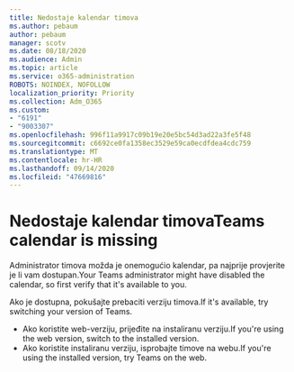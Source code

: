 ```yaml
---
title: Nedostaje kalendar timova
ms.author: pebaum
author: pebaum
manager: scotv
ms.date: 08/18/2020
ms.audience: Admin
ms.topic: article
ms.service: o365-administration
ROBOTS: NOINDEX, NOFOLLOW
localization_priority: Priority
ms.collection: Adm_O365
ms.custom:
- "6191"
- "9003307"
ms.openlocfilehash: 996f11a9917c09b19e20e5bc54d3ad22a3fe5f48
ms.sourcegitcommit: c6692ce0fa1358ec3529e59ca0ecdfdea4cdc759
ms.translationtype: MT
ms.contentlocale: hr-HR
ms.lasthandoff: 09/14/2020
ms.locfileid: "47669816"
---
```

# <a name="teams-calendar-is-missing"></a><span data-ttu-id="a84f3-102">Nedostaje kalendar timova</span><span class="sxs-lookup"><span data-stu-id="a84f3-102">Teams calendar is missing</span></span>

<span data-ttu-id="a84f3-103">Administrator timova možda je onemogućio kalendar, pa najprije provjerite je li vam dostupan.</span><span class="sxs-lookup"><span data-stu-id="a84f3-103">Your Teams administrator might have disabled the calendar, so first verify that it's available to you.</span></span>

<span data-ttu-id="a84f3-104">Ako je dostupna, pokušajte prebaciti verziju timova.</span><span class="sxs-lookup"><span data-stu-id="a84f3-104">If it's available, try switching your version of Teams.</span></span>

- <span data-ttu-id="a84f3-105">Ako koristite web-verziju, prijeđite na instaliranu verziju.</span><span class="sxs-lookup"><span data-stu-id="a84f3-105">If you're using the web version, switch to the installed version.</span></span>
- <span data-ttu-id="a84f3-106">Ako koristite instaliranu verziju, isprobajte timove na webu.</span><span class="sxs-lookup"><span data-stu-id="a84f3-106">If you're using the installed version, try Teams on the web.</span></span>